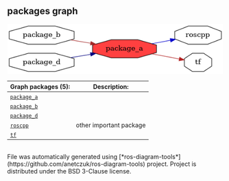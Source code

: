 <!--
File was automatically generated using 'ros-diagram-tools' project.
Project is distributed under the BSD 3-Clause license.
-->

## packages graph

[![package_a](package_a.png "package_a")](package_a.png)

| Graph packages (5): | Description: |
| ----------------------------------- | ------------ |
| [`package_a`](package_a.html) |  |
| [`package_b`](package_b.html) |  |
| [`package_d`](package_d.html) |  |
| [`roscpp`](roscpp.html) | other important package |
| [`tf`](tf.html) |  |


</br>
File was automatically generated using [*ros-diagram-tools*](https://github.com/anetczuk/ros-diagram-tools) project.
Project is distributed under the BSD 3-Clause license.
